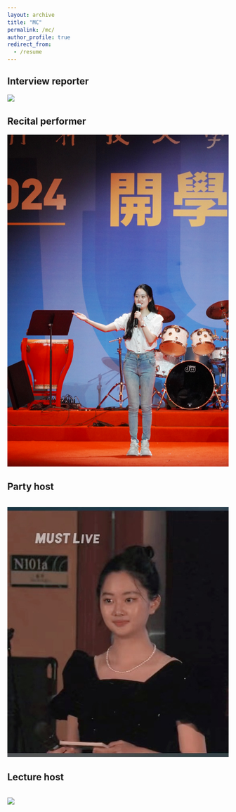 ```yaml
---
layout: archive
title: "MC"
permalink: /mc/
author_profile: true
redirect_from:
  - /resume
---
```



Interview reporter
---
<img src='https://github.com/ShijiaHuang0304/ShijiaHuang.github.io/blob/master/images/3953273590_704e3899d5_m.jpg'>

Recital performer
---
<img src='/images/recital performer.png'>

Party host
---
<br/><img src='/images/Party host.png'>

Lecture host
---
<br/><img src='/images/Lecture host.png'>

